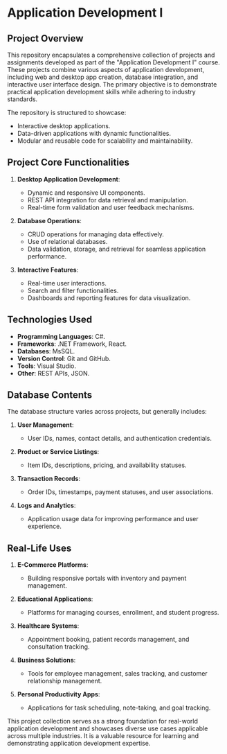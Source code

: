 # Application Development I

## Project Overview

This repository encapsulates a comprehensive collection of projects and assignments developed as part of the "Application Development I" course. These projects combine various aspects of application development, including web and desktop app creation, database integration, and interactive user interface design. The primary objective is to demonstrate practical application development skills while adhering to industry standards.

The repository is structured to showcase:
- Interactive desktop applications.
- Data-driven applications with dynamic functionalities.
- Modular and reusable code for scalability and maintainability.

## Project Core Functionalities

1. **Desktop Application Development**:
   - Dynamic and responsive UI components.
   - REST API integration for data retrieval and manipulation.
   - Real-time form validation and user feedback mechanisms.

2. **Database Operations**:
   - CRUD operations for managing data effectively.
   - Use of relational databases.
   - Data validation, storage, and retrieval for seamless application performance.

3. **Interactive Features**:
   - Real-time user interactions.
   - Search and filter functionalities.
   - Dashboards and reporting features for data visualization.

## Technologies Used

- **Programming Languages**: C#.
- **Frameworks**: .NET Framework, React.
- **Databases**: MsSQL.
- **Version Control**: Git and GitHub.
- **Tools**: Visual Studio.
- **Other**: REST APIs, JSON.

## Database Contents

The database structure varies across projects, but generally includes:

1. **User Management**:
   - User IDs, names, contact details, and authentication credentials.

2. **Product or Service Listings**:
   - Item IDs, descriptions, pricing, and availability statuses.

3. **Transaction Records**:
   - Order IDs, timestamps, payment statuses, and user associations.

4. **Logs and Analytics**:
   - Application usage data for improving performance and user experience.

## Real-Life Uses

1. **E-Commerce Platforms**:
   - Building responsive portals with inventory and payment management.

2. **Educational Applications**:
   - Platforms for managing courses, enrollment, and student progress.

3. **Healthcare Systems**:
   - Appointment booking, patient records management, and consultation tracking.

4. **Business Solutions**:
   - Tools for employee management, sales tracking, and customer relationship management.

5. **Personal Productivity Apps**:
   - Applications for task scheduling, note-taking, and goal tracking.

This project collection serves as a strong foundation for real-world application development and showcases diverse use cases applicable across multiple industries. It is a valuable resource for learning and demonstrating application development expertise.

